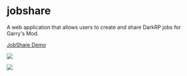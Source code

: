 # jobshare
A web application that allows users to create and share DarkRP jobs for Garry's Mod.

[JobShare Demo](https://jobshare.pythonanywhere.com/jobshare/ "Demo")

![](https://lh5.googleusercontent.com/jWKzvZsabOJ-reJTxzvUiautoLhV5Bx2mRYcN-EqfVr_Ot0cyIIY5uPX4Etv0wJvmTCBSdAIMtf78Q=w1920-h974-rw)

![](https://lh4.googleusercontent.com/_nJxMfK58FH9R9qGF54QqdCYwgFJ5B8tjoiUphOTIkzwWl5cyddRG48UC03SsA7JWt48UAeaFrxw2Q=w1920-h974)


